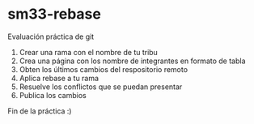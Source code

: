 # sm33-rebase
Evaluación práctica de git
1. Crear una rama con el nombre de tu tribu
2. Crea una página con los nombre de integrantes en formato de tabla
3. Obten los últimos cambios del respositorio remoto
4. Aplica rebase a tu rama
5. Resuelve los conflictos que se puedan presentar
6. Publica los cambios

Fin de la práctica :)
